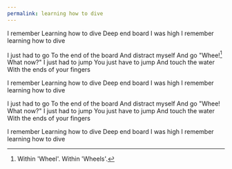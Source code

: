 ```yaml
---
permalink: learning how to dive
---
```


I remember
Learning how to dive
Deep end board
I was high
I remember learning how to dive

I just had to go
To the end of the board
And distract myself
And go "Whee\![^Whee] What now?"
I just had to jump
You just have to jump
And touch the water
With the ends of your fingers

I remember
Learning how to dive
Deep end board
I was high
I remember learning how to dive

I just had to go
To the end of the board
And distract myself
And go "Whee! What now?"
I just had to jump
You just have to jump
And touch the water
With the ends of your fingers

I remember
Learning how to dive
Deep end board
I was high
I remember learning how to dive

[^Whee]: Within 'Wheel'. Within 'Wheels'.
